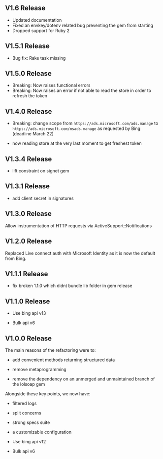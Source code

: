## V1.6 Release
- Updated documentation
- Fixed an envkey/dotenv related bug preventing the gem from starting
- Dropped support for Ruby 2

## V1.5.1 Release
- Bug fix: Rake task missing

## V1.5.0 Release
- Breaking: Now raises functional errors
- Breaking: Now raises an error if not able to read the store in order to refresh the token

## V1.4.0 Release

- Breaking: change scope from `https://ads.microsoft.com/ads.manage` to `https://ads.microsoft.com/msads.manage` as requested by Bing (deadline March 22)

- now reading store at the very last moment to get freshest token

## V1.3.4 Release

- lift constraint on signet gem

## V1.3.1 Release

- add client secret in signatures

## V1.3.0 Release
Allow instrumentation of HTTP requests via ActiveSupport::Notifications

## V1.2.0 Release
Replaced Live connect auth with Microsoft Identity as it is now the default from Bing.

## V1.1.1 Release

- fix broken 1.1.0 which didnt bundle lib folder in gem release

## V1.1.0 Release

- Use bing api v13

- Bulk api v6


## V1.0.0 Release
The main reasons of the refactoring were to:

- add convenient methods returning structured data

- remove metaprogramming

- remove the dependency on an unmerged and unmaintained branch of the lolsoap gem


Alongside these key points, we now have:

- filtered logs

- split concerns

- strong specs suite

- a customizable configuration

- Use bing api v12

- Bulk api v6
